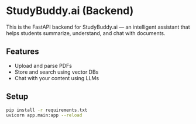 # StudyBuddy.ai (Backend)

This is the FastAPI backend for StudyBuddy.ai — an intelligent assistant that helps students summarize, understand, and chat with documents.

## Features
- Upload and parse PDFs
- Store and search using vector DBs
- Chat with your content using LLMs

## Setup

```bash
pip install -r requirements.txt
uvicorn app.main:app --reload
